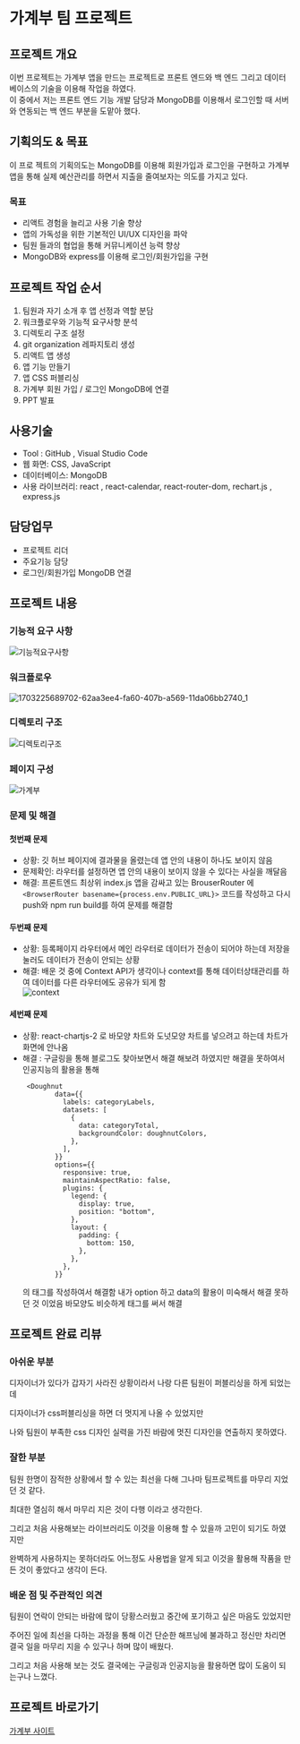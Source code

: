 # 가계부 팀 프로젝트 
## 프로젝트 개요
이번 프로젝트는 가계부 앱을 만드는 프로젝트로 프론트 엔드와 백 엔드 그리고 데이터베이스의 기술을 이용해 작업을 하였다. <br>
이 중에서 저는 프론트 엔드 기능 개발 담당과 MongoDB를 이용해서 로그인할 때 서버와 연동되는 백 엔드 부분을 도맡아 했다.

## 기획의도 & 목표
이 프로 젝트의 기획의도는 MongoDB를 이용해 회원가입과 로그인을 구현하고 가계부 앱을 통해 실제 예산관리를 하면서 지출을 줄여보자는 의도를 가지고 있다. 

### 목표
*	리액트 경험을 늘리고 사용 기술 향상
*	앱의 가독성을 위한 기본적인 UI/UX 디자인을 파악
* 팀원 들과의 협업을 통해 커뮤니케이션 능력 향상
*	MongoDB와 express를 이용해 로그인/회원가입을 구현
  
## 프로젝트 작업 순서
1. 팀원과 자기 소개 후 앱 선정과 역할 분담
2. 워크플로우와 기능적 요구사항 분석
3. 디렉토리 구조 설정
4. git organization 레파지토리 생성
5. 리액트 앱 생성
6. 앱 기능 만들기
7. 앱 CSS 퍼블리싱
8. 가계부 회원 가입 / 로그인 MongoDB에 연결
9. PPT 발표

## 사용기술
* Tool : GitHub , Visual Studio Code  <br>
* 웹 화면:  CSS, JavaScript<br>
* 데이터베이스: MongoDB<br>
* 사용 라이브러리: react , react-calendar, react-router-dom, rechart.js , express.js<br>

## 담당업무
* 프로젝트 리더
* 주요기능 담당
* 로그인/회원가입 MongoDB 연결

## 프로젝트 내용
### 기능적 요구 사항
![기능적요구사항](https://github.com/kimks1234/accountBook/assets/142865411/b92088f1-eb25-417a-9acc-7098f9a88da4)

### 워크플로우
![1703225689702-62aa3ee4-fa60-407b-a569-11da06bb2740_1](https://github.com/kimks1234/accountBook/assets/142865411/a46dbde5-fe23-4a40-9e23-c278b1b12f96)

### 디렉토리 구조
![디렉토리구조](https://github.com/kimks1234/accountBook/assets/142865411/bad94bbf-01d7-4c10-a011-7ca3512184ce)

### 페이지 구성
![가계부](https://github.com/kimks1234/accountBook/assets/142865411/28f63a92-57e5-4c17-893c-0b8ad705fbd3)

### 문제 및 해결
#### 첫번째 문제
* 상황: 깃 허브 페이지에 결과물을 올렸는데 앱 안의 내용이 하나도 보이지 않음 <br>
* 문제확인: 라우터를 설정하면 앱 안의 내용이 보이지 않을 수 있다는 사실을 깨달음 <br>
* 해결: 프론트엔드 최상위 index.js 앱을 감싸고 있는 BrouserRouter 에 <br>
```<BrowserRouter basename={process.env.PUBLIC_URL}>``` 코드를 작성하고 다시 push와 npm run build를 하여 문제를 해결함 <br>

#### 두번째 문제
* 상황: 등록페이지 라우터에서 메인 라우터로 데이터가 전송이 되어야 하는데 저장을 눌러도 데이터가 전송이 안되는 상황 <br>
* 해결: 배운 것 중에 Context API가 생각이나 context를 통해 데이터상태관리를 하여 데이터를 다른 라우터에도 공유가 되게 함 <br>
![context](https://github.com/kimgs1234/accountBook/assets/142865411/4fd0f760-c9ee-42a7-99b5-75261a6f5977)

#### 세번째 문제
* 상황: react-chartjs-2 로 바모양 차트와 도넛모양 차트를 넣으려고 하는데 차트가 화면에 안나옴
* 해결 : 구글링을 통해 블로그도 찾아보면서 해결 해보려 하였지만 해결을 못하여서 인공지능의 활용을 통해
  ``` react
   <Doughnut
          data={{
            labels: categoryLabels,
            datasets: [
              {
                data: categoryTotal,
                backgroundColor: doughnutColors,
              },
            ],
          }}
          options={{
            responsive: true,
            maintainAspectRatio: false,
            plugins: {
              legend: {
                display: true,
                position: "bottom",
              },
              layout: {
                padding: {
                  bottom: 150,
                },
              },
            },
          }}

  ```
  의 태그를 작성하여서 해결함 내가 option 하고 data의 활용이 미숙해서 해결 못하던 것 이었음 바모양도 비슷하게 태그를 써서 해결

## 프로젝트 완료 리뷰
### 아쉬운 부분

디자이너가 있다가 갑자기 사라진 상황이라서 나랑 다른 팀원이 퍼블리싱을 하게 되었는데 <br>

디자이너가 css퍼블리싱을 하면 더 멋지게 나올 수 있었지만 <br> 

나와 팀원이 부족한 css 디자인 실력을 가진 바람에 멋진 디자인을 연출하지 못하였다. <br>

### 잘한 부분

팀원 한명이 잠적한 상황에서 할 수 있는 최선을 다해 그나마 팀프로젝트를 마무리 지었던 것 같다. <br>

최대한 열심히 해서 마무리 지은 것이 다행 이라고 생각한다. <br>

그리고 처음 사용해보는 라이브러리도 이것을 이용해 할 수 있을까 고민이 되기도 하였지만 <br>

완벽하게 사용하지는 못하더라도 어느정도 사용법을 알게 되고 이것을 활용해 작품을 만든 것이 좋았다고 생각이 든다.  <br>

### 배운 점 및 주관적인 의견

팀원이 연락이 안되는 바람에 많이 당황스러웠고 중간에 포기하고 싶은 마음도 있었지만  <br>

주어진 일에 최선을 다하는 과정을 통해 이건 단순한 해프닝에 불과하고 정신만 차리면 결국 일을 마무리 지을 수 있구나 하며 많이 배웠다. <br>

그리고 처음 사용해 보는 것도 결국에는 구글링과 인공지능을 활용하면 많이 도움이 되는구나 느꼈다. <br>

## 프로젝트 바로가기
<a href="https://port-0-accountlogin-hkty2alqemuiae.sel4.cloudtype.app/" target="_blank">가계부 사이트</a>
